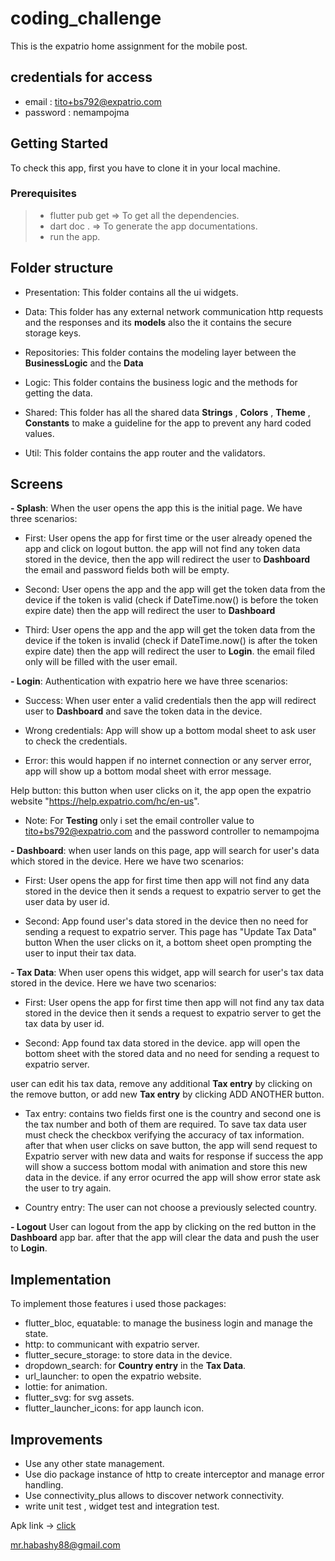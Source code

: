 # coding_challenge
This is the expatrio home assignment for the mobile post.

## credentials for access 
- email : tito+bs792@expatrio.com
- password : nemampojma

## Getting Started
To check this app, first you have to clone it in your local machine.

### Prerequisites
> - flutter pub get => To get all the dependencies.
> - dart doc . => To generate the app documentations.
> - run the app.

## Folder structure

- Presentation:
This folder contains all the ui widgets.

- Data:
This folder has any external network communication http requests and the responses and its **models** also the it contains the secure storage keys.

- Repositories:
This folder contains the modeling layer between the **BusinessLogic** and the **Data**

- Logic:
This folder contains the business logic and the methods for getting the data.

- Shared:
This folder has all the shared data **Strings** , **Colors** , **Theme** , **Constants** to make a guideline for the app to prevent any hard coded values.

- Util:
This folder contains the app router and the validators.

## Screens
**- Splash**: When the user opens the app this is the initial page. We have three scenarios:

- First: User opens the app for first time or the user already opened the app and click on logout button.
 the app will not find any token data stored in the device, then the app will redirect the user to **Dashboard**
 the email and password fields both will be empty.

- Second: User opens the app and the app will get the token data from the device if the token is valid (check if DateTime.now() is before the token expire date) then the app will redirect the user to **Dashboard**

- Third: User opens the app and the app will get the token data from the device if the token is invalid
(check if DateTime.now() is after the token expire date) then the app will redirect the user to **Login**. the email filed only will be filled with the user email.

**- Login**:
Authentication with expatrio here we have three scenarios:
- Success: When user enter a valid credentials then the app will redirect user to **Dashboard** and save the token data in the device.

- Wrong credentials: App will show up a bottom modal sheet to ask user to check the credentials.

- Error: this would happen if no internet connection or any server error, app will show 
up a bottom modal sheet with error message.

Help button: this button when user clicks on it, the app open the expatrio website "https://help.expatrio.com/hc/en-us".
- Note: For **Testing** only i set the email controller value to tito+bs792@expatrio.com and the password controller to nemampojma

**- Dashboard**:
when user lands on this page, app will search for user's data which stored in the device.
Here we have two scenarios:
- First: User opens the app for first time then app will not find any data stored in the device then it sends a request to expatrio server to get the user data by user id.

- Second: App found user's data stored in the device then no need for sending a request to expatrio server.
This page has "Update Tax Data" button When the user clicks on it, a bottom sheet open prompting the user to input their tax data.


**- Tax Data**:
When user opens this widget, app will search for user's tax data stored in the device.
Here we have two scenarios:
- First: User opens the app for first time then app will not find any tax data stored in the device then it sends a request to expatrio server to get the tax data by user id.

- Second: App found tax data stored in the device. app will open the bottom sheet with the stored data and no need for sending a request to expatrio server.

user can edit his tax data, remove any additional **Tax entry** by clicking on the remove button,
or add new **Tax entry** by clicking ADD ANOTHER button.

- Tax entry: contains two fields first one is the country and second one is the tax number and both of them are required.
To save tax data user must check the checkbox verifying the accuracy of tax information.
after that when user clicks on save button, the app will send request to Expatrio server with new data and waits for response if success the app will show a success bottom modal with animation and store this new data in the device. if any error ocurred the app will show error state ask the user to try again.

- Country entry: The user can not choose a previously selected country.

**- Logout**
User can logout from the app by clicking on the red button in the **Dashboard** app bar.
after that the app will clear the data and push the user to **Login**.

## Implementation
To implement those features i used those packages:
- flutter_bloc, equatable: to manage the business login and manage the state.
- http: to communicant with expatrio server.
- flutter_secure_storage: to store data in the device.
- dropdown_search: for **Country entry** in the **Tax Data**.
- url_launcher: to open the expatrio website.
- lottie: for animation.
- flutter_svg: for svg assets.
- flutter_launcher_icons: for app launch icon.

## Improvements
- Use any other state management.
- Use dio package instance of http to create interceptor and manage error handling.
- Use connectivity_plus allows to discover network connectivity.
- write unit test , widget test and integration test.

Apk link -> [click ](https://drive.google.com/file/d/1WtTeuJH8OhJbOTtlfmReceea17bZV7c-/view?usp=sharing)

mr.habashy88@gmail.com